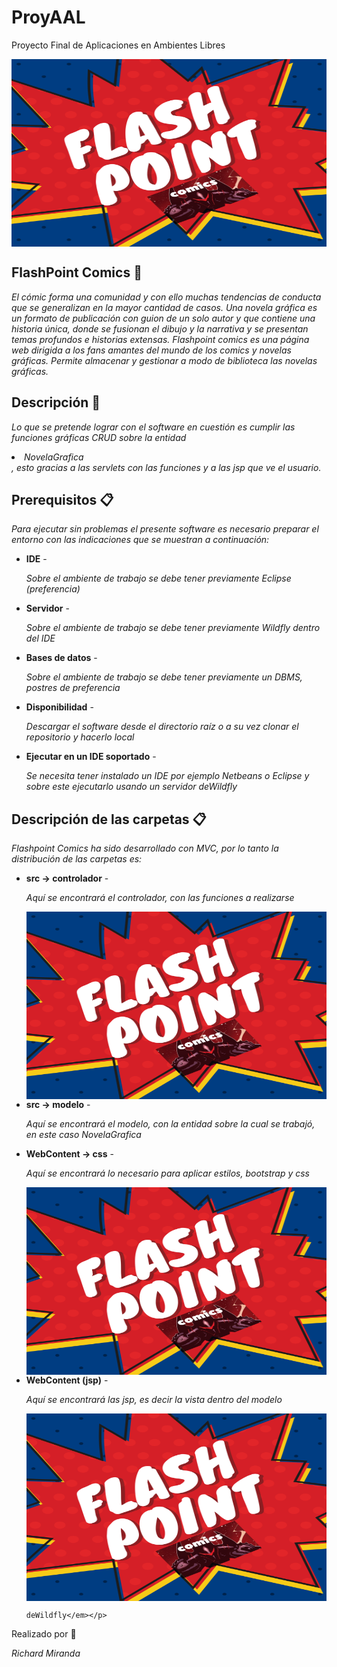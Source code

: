 # ProyAAL
Proyecto Final de Aplicaciones en Ambientes Libres

<img align="center" width="1000px" height="300px" src="https://github.com/Suilustrisima/ProyAAL/blob/master/FlashpointComics/WebContent/img/FlashpointComicsimg.png">
<h2>FlashPoint Comics 🚀</h2>
<p><em>El cómic forma una comunidad y con ello muchas tendencias de conducta que se generalizan en la mayor cantidad de casos.
Una novela gráfica es un formato de publicación con guion de un solo autor y que contiene una historia única, donde se fusionan el dibujo y la narrativa y se presentan temas profundos e historias extensas.
Flashpoint comics es una página web dirigida a los fans amantes del mundo de los comics y novelas gráficas.
Permite almacenar y gestionar a modo de biblioteca las novelas gráficas.</em></p>

<h2>Descripción 🚀</h2>
<p><em>Lo que se pretende lograr con el software en cuestión es cumplir las funciones gráficas CRUD sobre la entidad <li>NovelaGrafica</li>, esto gracias a las servlets con las funciones y a las jsp que ve el usuario.</em></p>

<h2>Prerequisitos 📋</h2>
<p><em>Para ejecutar sin problemas el presente software es necesario preparar el entorno con las indicaciones que se muestran a continuación:</em></p>
<ul>
  <li><strong>IDE</strong> - <p><em>Sobre el ambiente de trabajo se debe tener previamente Eclipse (preferencia)</em></p>
  <li><strong>Servidor</strong> - <p><em>Sobre el ambiente de trabajo se debe tener previamente Wildfly dentro del IDE</em></p>
  <li><strong>Bases de datos</strong> - <p><em>Sobre el ambiente de trabajo se debe tener previamente un DBMS, postres de preferencia</em></p>
  <li><strong>Disponibilidad</strong> - <p><em>Descargar el software desde el directorio raíz o a su vez clonar el repositorio y hacerlo local</em></p>
  <li><strong>Ejecutar en un IDE soportado</strong> - <p><em>Se necesita tener instalado un IDE por ejemplo Netbeans o Eclipse y sobre este ejecutarlo usando un servidor         
    deWildfly</em></p>     
</ul>

<h2>Descripción de las carpetas 📋</h2>
<p><em>Flashpoint Comics ha sido desarrollado con MVC, por lo tanto la distribución de las carpetas es:</em></p>
<ul>
  <li><strong>src -> controlador</strong> - <p><em>Aquí se encontrará el controlador, con las funciones a realizarse</em></p>
    <img align="center" width="1000px" height="300px" src="https://github.com/Suilustrisima/ProyAAL/blob/master/FlashpointComics/WebContent/img/FlashpointComicsimg.png">
  <li><strong>src -> modelo</strong> - <p><em>Aquí se encontrará el modelo, con la entidad sobre la cual se trabajó, en este caso NovelaGrafica</em></p>
  <li><strong>WebContent -> css</strong> - <p><em>Aquí se encontrará lo necesario para aplicar estilos, bootstrap y css</em></p>
    <img align="center" width="1000px" height="300px" src="https://github.com/Suilustrisima/ProyAAL/blob/master/FlashpointComics/WebContent/img/FlashpointComicsimg.png">
  <li><strong>WebContent (jsp)</strong> - <p><em>Aquí se encontrará las jsp, es decir la vista dentro del modelo</em></p>
    <img align="center" width="1000px" height="300px" src="https://github.com/Suilustrisima/ProyAAL/blob/master/FlashpointComics/WebContent/img/FlashpointComicsimg.png">
  
    deWildfly</em></p>     
</ul

<h2>Realizado por 🔧</h2>
<p><em>Richard Miranda</em></p>
